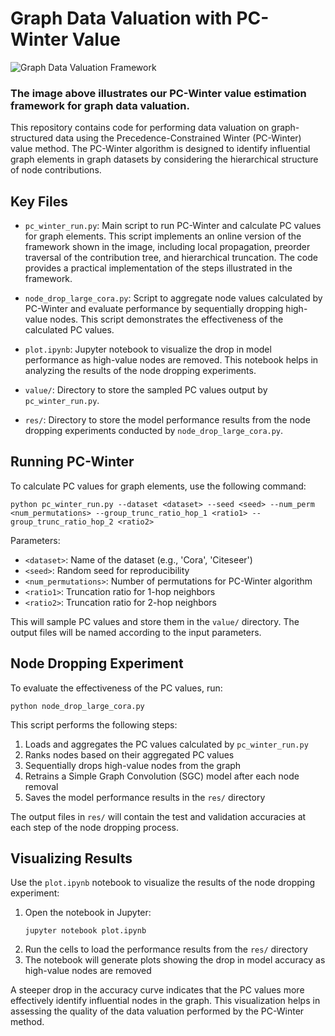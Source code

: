 # Graph Data Valuation with PC-Winter Value

![Graph Data Valuation Framework](https://github.com/frankhlchi/graph-data-valuation/blob/main/framework.png)

### The image above illustrates our PC-Winter value estimation framework for graph data valuation.

This repository contains code for performing data valuation on graph-structured data using the Precedence-Constrained Winter (PC-Winter) value method. The PC-Winter algorithm is designed to identify influential graph elements in graph datasets by considering the hierarchical structure of node contributions.

## Key Files

- `pc_winter_run.py`: Main script to run PC-Winter and calculate PC values for graph elements. This script implements an online version of the framework shown in the image, including local propagation, preorder traversal of the contribution tree, and hierarchical truncation. The code provides a practical implementation of the steps illustrated in the framework.
- `node_drop_large_cora.py`: Script to aggregate node values calculated by PC-Winter and evaluate performance by sequentially dropping high-value nodes. This script demonstrates the effectiveness of the calculated PC values.

- `plot.ipynb`: Jupyter notebook to visualize the drop in model performance as high-value nodes are removed. This notebook helps in analyzing the results of the node dropping experiments.

- `value/`: Directory to store the sampled PC values output by `pc_winter_run.py`.

- `res/`: Directory to store the model performance results from the node dropping experiments conducted by `node_drop_large_cora.py`.

## Running PC-Winter

To calculate PC values for graph elements, use the following command:

```
python pc_winter_run.py --dataset <dataset> --seed <seed> --num_perm <num_permutations> --group_trunc_ratio_hop_1 <ratio1> --group_trunc_ratio_hop_2 <ratio2>
```

Parameters:
- `<dataset>`: Name of the dataset (e.g., 'Cora', 'Citeseer')
- `<seed>`: Random seed for reproducibility
- `<num_permutations>`: Number of permutations for PC-Winter algorithm
- `<ratio1>`: Truncation ratio for 1-hop neighbors
- `<ratio2>`: Truncation ratio for 2-hop neighbors

This will sample PC values and store them in the `value/` directory. The output files will be named according to the input parameters.

## Node Dropping Experiment

To evaluate the effectiveness of the PC values, run:

```
python node_drop_large_cora.py
```

This script performs the following steps:
1. Loads and aggregates the PC values calculated by `pc_winter_run.py`
2. Ranks nodes based on their aggregated PC values
3. Sequentially drops high-value nodes from the graph
4. Retrains a Simple Graph Convolution (SGC) model after each node removal
5. Saves the model performance results in the `res/` directory

The output files in `res/` will contain the test and validation accuracies at each step of the node dropping process.

## Visualizing Results

Use the `plot.ipynb` notebook to visualize the results of the node dropping experiment:

1. Open the notebook in Jupyter:
   ```
   jupyter notebook plot.ipynb
   ```
2. Run the cells to load the performance results from the `res/` directory
3. The notebook will generate plots showing the drop in model accuracy as high-value nodes are removed

A steeper drop in the accuracy curve indicates that the PC values more effectively identify influential nodes in the graph. This visualization helps in assessing the quality of the data valuation performed by the PC-Winter method.
